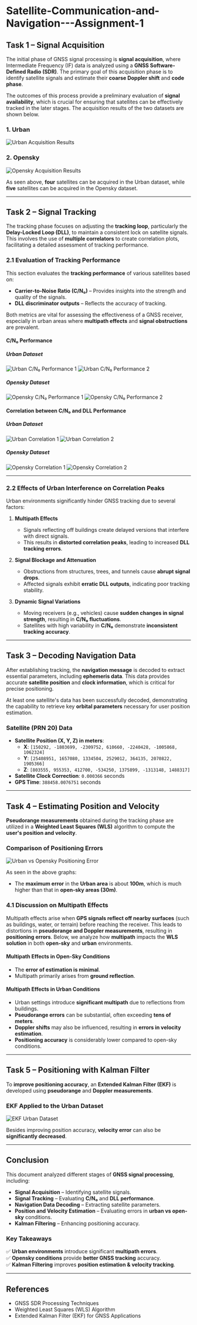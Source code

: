 # Satellite-Communication-and-Navigation---Assignment-1

## Task 1 – Signal Acquisition

The initial phase of GNSS signal processing is **signal acquisition**, where Intermediate Frequency (IF) data is analyzed using a **GNSS Software-Defined Radio (SDR)**. The primary goal of this acquisition phase is to identify satellite signals and estimate their **coarse Doppler shift** and **code phase**. 

The outcomes of this process provide a preliminary evaluation of **signal availability**, which is crucial for ensuring that satellites can be effectively tracked in the later stages. The acquisition results of the two datasets are shown below.

### 1. Urban
![Urban Acquisition Results](#)

### 2. Opensky
![Opensky Acquisition Results](#)

As seen above, **four** satellites can be acquired in the Urban dataset, while **five** satellites can be acquired in the Opensky dataset.

---

## Task 2 – Signal Tracking

The tracking phase focuses on adjusting the **tracking loop**, particularly the **Delay-Locked Loop (DLL)**, to maintain a consistent lock on satellite signals. This involves the use of **multiple correlators** to create correlation plots, facilitating a detailed assessment of tracking performance.

### 2.1 Evaluation of Tracking Performance

This section evaluates the **tracking performance** of various satellites based on:

- **Carrier-to-Noise Ratio (C/N₀)** – Provides insights into the strength and quality of the signals.
- **DLL discriminator outputs** – Reflects the accuracy of tracking.

Both metrics are vital for assessing the effectiveness of a GNSS receiver, especially in urban areas where **multipath effects** and **signal obstructions** are prevalent.

#### **C/N₀ Performance**
##### **Urban Dataset**
![Urban C/N₀ Performance 1](#) ![Urban C/N₀ Performance 2](#)

##### **Opensky Dataset**
![Opensky C/N₀ Performance 1](#) ![Opensky C/N₀ Performance 2](#)

#### **Correlation between C/N₀ and DLL Performance**
##### **Urban Dataset**
![Urban Correlation 1](#) ![Urban Correlation 2](#)

##### **Opensky Dataset**
![Opensky Correlation 1](#) ![Opensky Correlation 2](#)

---

### 2.2 Effects of Urban Interference on Correlation Peaks

Urban environments significantly hinder GNSS tracking due to several factors:

1. **Multipath Effects**
   - Signals reflecting off buildings create delayed versions that interfere with direct signals.
   - This results in **distorted correlation peaks**, leading to increased **DLL tracking errors**.

2. **Signal Blockage and Attenuation**
   - Obstructions from structures, trees, and tunnels cause **abrupt signal drops**.
   - Affected signals exhibit **erratic DLL outputs**, indicating poor tracking stability.

3. **Dynamic Signal Variations**
   - Moving receivers (e.g., vehicles) cause **sudden changes in signal strength**, resulting in **C/N₀ fluctuations**.
   - Satellites with high variability in **C/N₀** demonstrate **inconsistent tracking accuracy**.

---

## Task 3 – Decoding Navigation Data

After establishing tracking, the **navigation message** is decoded to extract essential parameters, including **ephemeris data**. This data provides accurate **satellite position** and **clock information**, which is critical for precise positioning.

At least one satellite's data has been successfully decoded, demonstrating the capability to retrieve key **orbital parameters** necessary for user position estimation.

### **Satellite (PRN 20) Data**
- **Satellite Position (X, Y, Z) in meters**:
  - **X**: `[150292, -1803699, -2309752, 610660, -2240428, -1005868, 1062324]`
  - **Y**: `[25408951, 1657080, 1334504, 2529012, 364135, 2070822, 1905366]`
  - **Z**: `[803555, 955353, 412700, -534250, 1375899, -1313148, 1488317]`
- **Satellite Clock Correction**: `0.000366` seconds
- **GPS Time**: `388458.0076751` seconds

---

## Task 4 – Estimating Position and Velocity

**Pseudorange measurements** obtained during the tracking phase are utilized in a **Weighted Least Squares (WLS)** algorithm to compute the **user's position and velocity**.

### **Comparison of Positioning Errors**
![Urban vs Opensky Positioning Error](#)

As seen in the above graphs:
- The **maximum error** in the **Urban area** is about **100m**, which is much higher than that in **open-sky areas (30m)**.

### **4.1 Discussion on Multipath Effects**
Multipath effects arise when **GPS signals reflect off nearby surfaces** (such as buildings, water, or terrain) before reaching the receiver. This leads to distortions in **pseudorange and Doppler measurements**, resulting in **positioning errors**. Below, we analyze how **multipath** impacts the **WLS solution** in both **open-sky** and **urban** environments.

#### **Multipath Effects in Open-Sky Conditions**
- The **error of estimation is minimal**.
- Multipath primarily arises from **ground reflection**.

#### **Multipath Effects in Urban Conditions**
- Urban settings introduce **significant multipath** due to reflections from buildings.
- **Pseudorange errors** can be substantial, often exceeding **tens of meters**.
- **Doppler shifts** may also be influenced, resulting in **errors in velocity estimation**.
- **Positioning accuracy** is considerably lower compared to open-sky conditions.

---

## Task 5 – Positioning with Kalman Filter

To **improve positioning accuracy**, an **Extended Kalman Filter (EKF)** is developed using **pseudorange** and **Doppler measurements**.

### **EKF Applied to the Urban Dataset**
![EKF Urban Dataset](#)

Besides improving position accuracy, **velocity error** can also be **significantly decreased**.

---

## Conclusion

This document analyzed different stages of **GNSS signal processing**, including:

- **Signal Acquisition** – Identifying satellite signals.
- **Signal Tracking** – Evaluating **C/N₀** and **DLL performance**.
- **Navigation Data Decoding** – Extracting satellite parameters.
- **Position and Velocity Estimation** – Evaluating errors in **urban vs open-sky** conditions.
- **Kalman Filtering** – Enhancing positioning accuracy.

### **Key Takeaways**
✅ **Urban environments** introduce significant **multipath errors**.  
✅ **Opensky conditions** provide **better GNSS tracking** accuracy.  
✅ **Kalman Filtering** improves **position estimation & velocity tracking**.  

---

## References
- GNSS SDR Processing Techniques
- Weighted Least Squares (WLS) Algorithm
- Extended Kalman Filter (EKF) for GNSS Applications
